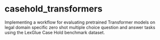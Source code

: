 # casehold_transformers
Implementing a workflow for evaluating pretrained Transformer models on legal domain specific zero shot multiple choice question and answer tasks using the LexGlue Case Hold benchmark dataset. 
